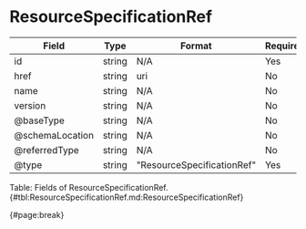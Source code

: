 <!--
    ATTENTION: This file was generated via gradle!
               Do NOT manually edit this file! Any such changes will be overwritten!
-->

# ResourceSpecificationRef

| Field | Type | Format | Required |
| ------- | ------- | ------- | --- |
| id | string | N/A | Yes |
| href | string | uri | No |
| name | string | N/A | No |
| version | string | N/A | No |
| @baseType | string | N/A | No |
| @schemaLocation | string | N/A | No |
| @referredType | string | N/A | No |
| @type | string | "ResourceSpecificationRef" | Yes |

Table: Fields of ResourceSpecificationRef. {#tbl:ResourceSpecificationRef.md:ResourceSpecificationRef}

{#page:break}
